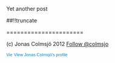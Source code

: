 Yet another post

[meta:author]: <> (Jonas Colmsjo)
[meta:title]: <> (_Footer.md)
[meta:date]: <> (2012-01-01)
[meta:nested:key]: <> (Metadata value)

##!!truncate


======================

(c) Jonas Colmsjö 2012  <a href="https://twitter.com/colmsjo" class="twitter-follow-button" data-show-count="false">Follow @colmsjo</a>
<script>!function(d,s,id){var js,fjs=d.getElementsByTagName(s)[0];if(!d.getElementById(id)){js=d.createElement(s);js.id=id;js.src="//platform.twitter.com/widgets.js";fjs.parentNode.insertBefore(js,fjs);}}(document,"script","twitter-wjs");</script> <a href="http://se.linkedin.com/in/colmsjo" style="text-decoration:none;"><span style="font: 80% Arial,sans-serif; color:#0783B6;"><img src="http://www.linkedin.com/img/webpromo/btn_in_20x15.png" width="20" height="15" alt="View Jonas Colmsjö's LinkedIn profile" style="vertical-align:middle" border="0">View Jonas Colmsjö's profile</span></a>
